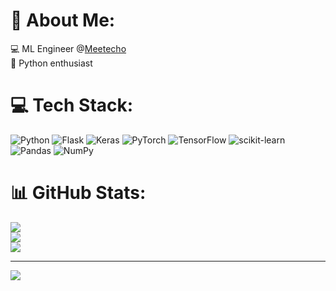# 💫 About Me:
 💻 ML Engineer @[Meetecho](https://www.meetecho.com/en/)<br>🐍 Python enthusiast


# 💻 Tech Stack:
![Python](https://img.shields.io/badge/python-3670A0?style=for-the-badge&logo=python&logoColor=ffdd54) ![Flask](https://img.shields.io/badge/flask-%23000.svg?style=for-the-badge&logo=flask&logoColor=white) ![Keras](https://img.shields.io/badge/Keras-%23D00000.svg?style=for-the-badge&logo=Keras&logoColor=white) ![PyTorch](https://img.shields.io/badge/PyTorch-%23EE4C2C.svg?style=for-the-badge&logo=PyTorch&logoColor=white) ![TensorFlow](https://img.shields.io/badge/TensorFlow-%23FF6F00.svg?style=for-the-badge&logo=TensorFlow&logoColor=white) ![scikit-learn](https://img.shields.io/badge/scikit--learn-%23F7931E.svg?style=for-the-badge&logo=scikit-learn&logoColor=white) ![Pandas](https://img.shields.io/badge/pandas-%23150458.svg?style=for-the-badge&logo=pandas&logoColor=white) ![NumPy](https://img.shields.io/badge/numpy-%23013243.svg?style=for-the-badge&logo=numpy&logoColor=white)
# 📊 GitHub Stats:
![](https://github-readme-stats.vercel.app/api?username=b3by&theme=dark&hide_border=true&include_all_commits=false&count_private=true)<br/>
![](https://github-readme-streak-stats.herokuapp.com/?user=b3by&theme=dark&hide_border=true)<br/>
![](https://github-readme-stats.vercel.app/api/top-langs/?username=b3by&theme=dark&hide_border=true&include_all_commits=false&count_private=true&layout=compact)

---
[![](https://visitcount.itsvg.in/api?id=b3by&icon=0&color=0)](https://visitcount.itsvg.in)

<!-- Proudly created with GPRM ( https://gprm.itsvg.in ) -->
